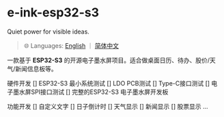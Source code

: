 # e-ink-esp32-s3
Quiet power for visible ideas.

> 🌐 Languages: 
[English](./docs/en/README.md) ｜ [简体中文](./docs/zh-Hans/README.md) 

一款基于 **ESP32-S3** 的开源电子墨水屏项目。适合做桌面日历、待办、股价/天气/新闻信息板等。

硬件开发
[] ESP32-S3 最小系统测试
[] LDO PCB测试
[] Type-C接口测试
[] 电子墨水屏SPI接口测试
[] 完整的ESP32-S3 电子墨水屏开发板

功能开发
[] 自定义文字
[] 日子倒计时
[] 天气显示
[] 新闻显示
[] 股票显示
...

